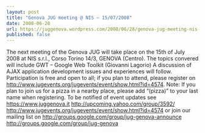 ```yaml
---
layout: post
title: "Genova JUG meeting @ NIS – 15/07/2008"
date: 2008-06-28
url: https://juggenova.wordpress.com/2008/06/28/genova-jug-meeting-nis-15072008/
published: false 
---
```


The next meeting of the Genova JUG will take place on the 15th of July 2008 at NIS s.r.l., Corso Torino 14/3, GENOVA (Centro). The topics convered will include GWT – Google Web Toolkit (Giovanni Lagorio) A discussion of AJAX application development issues and experiences will follow. Participation is free and open to all; if you plan to attend, please register on http://www.jugevents.org/jugevents/event/show.html?id=4574. Note: If you plan to join us for a pizza in a nearby place, please add “(pizza)” to your last name when registering. To be notified of event updates see https://www.juggenova.it http://upcoming.yahoo.com/group/3592/ http://www.jugevents.org/jugevents/event/show.html?id=4574 or join our mailing list on http://groups.google.com/group/jug-genova-announce http://groups.google.com/group/jug-genova 